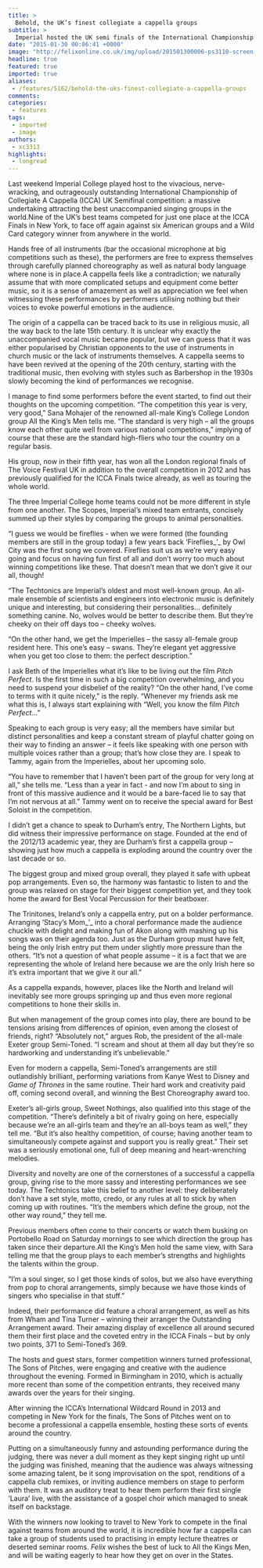 ```yaml
---
title: >
  Behold, the UK’s finest collegiate a cappella groups
subtitle: >
  Imperial hosted the UK semi finals of the International Championship of Collegiate A Cappella
date: "2015-01-30 00:06:41 +0000"
image: "http://felixonline.co.uk/img/upload/201501300006-ps3110-screen-shot-2015-01-30-at-00.07.33.png"
headline: true
featured: true
imported: true
aliases:
 - /features/5162/behold-the-uks-finest-collegiate-a-cappella-groups
comments:
categories:
 - features
tags:
 - imported
 - image
authors:
 - xc3313
highlights:
 - longread
---
```


Last weekend Imperial College played host to the vivacious, nerve-wracking, and outrageously outstanding International Championship of Collegiate A Cappella (ICCA) UK Semifinal competition: a massive undertaking attracting the best unaccompanied singing groups in the world.Nine of the UK’s best teams competed for just one place at the ICCA Finals in New York, to face off again against six American groups and a Wild Card category winner from anywhere in the world.

Hands free of all instruments (bar the occasional microphone at big competitions such as these), the performers are free to express themselves through carefully planned choreography as well as natural body language where none is in place.A cappella feels like a contradiction; we naturally assume that with more complicated setups and equipment come better music, so it is a sense of amazement as well as appreciation we feel when witnessing these performances by performers utilising nothing but their voices to evoke powerful emotions in the audience.

The origin of a cappella can be traced back to its use in religious music, all the way back to the late 15th century. It is unclear why exactly the unaccompanied vocal music became popular, but we can guess that it was either popularised by Christian opponents to the use of instruments in church music or the lack of instruments themselves. A cappella seems to have been revived at the opening of the 20th century, starting with the traditional music, then evolving with styles such as Barbershop in the 1930s slowly becoming the kind of performances we recognise.

I manage to find some performers before the event started, to find out their thoughts on the upcoming competition. “The competition this year is very, very good,” Sana Mohajer of the renowned all-male King’s College London group All the King’s Men tells me. “The standard is very high – all the groups know each other quite well from various national competitions,” implying of course that these are the standard high-fliers who tour the country on a regular basis.

His group, now in their fifth year, has won all the London regional finals of The Voice Festival UK in addition to the overall competition in 2012 and has previously qualified for the ICCA Finals twice already, as well as touring the whole world.

The three Imperial College home teams could not be more different in style from one another. The Scopes, Imperial’s mixed team entrants, concisely summed up their styles by comparing the groups to animal personalities.

“I guess we would be fireflies - when we were formed (the founding members are still in the group today) a few years back ‘Fireflies_’_ by Owl City was the first song we covered. Fireflies suit us as we’re very easy going and focus on having fun first of all and don’t worry too much about winning competitions like these. That doesn’t mean that we don’t give it our all, though!

“The Techtonics are Imperial’s oldest and most well-known group. An all-male ensemble of scientists and engineers into electronic music is definitely unique and interesting, but considering their personalities... definitely something canine. No, wolves would be better to describe them. But they’re cheeky on their off days too – cheeky wolves.

“On the other hand, we get the Imperielles – the sassy all-female group resident here. This one’s easy – swans. They’re elegant yet aggressive when you get too close to them: the perfect description.”

I ask Beth of the Imperielles what it’s like to be living out the film _Pitch Perfect_. Is the first time in such a big competition overwhelming, and you need to suspend your disbelief of the reality? “On the other hand, I’ve come to terms with it quite nicely,” is the reply. “Whenever my friends ask me what this is, I always start explaining with “Well, you know the film _Pitch Perfect_...”

Speaking to each group is very easy; all the members have similar but distinct personalities and keep a constant stream of playful chatter going on their way to finding an answer – it feels like speaking with one person with multiple voices rather than a group; that’s how close they are. I speak to Tammy, again from the Imperielles, about her upcoming solo.

“You have to remember that I haven’t been part of the group for very long at all,” she tells me. “Less than a year in fact - and now I’m about to sing in front of this massive audience and it would be a bare-faced lie to say that I’m not nervous at all.” Tammy went on to receive the special award for Best Soloist in the competition.

I didn’t get a chance to speak to Durham’s entry, The Northern Lights, but did witness their impressive performance on stage. Founded at the end of the 2012/13 academic year, they are Durham’s first a cappella group – showing just how much a cappella is exploding around the country over the last decade or so.

The biggest group and mixed group overall, they played it safe with upbeat pop arrangements. Even so, the harmony was fantastic to listen to and the group was relaxed on stage for their biggest competition yet, and they took home the award for Best Vocal Percussion for their beatboxer.

The Trinitones, Ireland’s only a cappella entry, put on a bolder performance. Arranging ‘Stacy’s Mom_’_ into a choral performance made the audience chuckle with delight and making fun of Akon along with mashing up his songs was on their agenda too. Just as the Durham group must have felt, being the only Irish entry put them under slightly more pressure than the others. “It’s not a question of what people assume – it is a fact that we are representing the whole of Ireland here because we are the only Irish here so it’s extra important that we give it our all.”

As a cappella expands, however, places like the North and Ireland will inevitably see more groups springing up and thus even more regional competitions to hone their skills in.

But when management of the group comes into play, there are bound to be tensions arising from differences of opinion, even among the closest of friends, right? “Absolutely not,” argues Rob, the president of the all-male Exeter group Semi-Toned. “I scream and shout at them all day but they’re so hardworking and understanding it’s unbelievable.”

Even for modern a cappella, Semi-Toned’s arrangements are still outlandishly brilliant, performing variations from Kanye West to Disney and _Game of Thrones_ in the same routine. Their hard work and creativity paid off, coming second overall, and winning the Best Choreography award too.

Exeter’s all-girls group, Sweet Nothings, also qualified into this stage of the competition. “There’s definitely a bit of rivalry going on here, especially because we’re an all-girls team and they’re an all-boys team as well,” they tell me. “But it’s also healthy competition, of course; having another team to simultaneously compete against and support you is really great.” Their set was a seriously emotional one, full of deep meaning and heart-wrenching melodies.

Diversity and novelty are one of the cornerstones of a successful a cappella group, giving rise to the more sassy and interesting performances we see today. The Techtonics take this belief to another level: they deliberately don’t have a set style, motto, credo, or any rules at all to stick by when coming up with routines. “It’s the members which define the group, not the other way round,” they tell me.

Previous members often come to their concerts or watch them busking on Portobello Road on Saturday mornings to see which direction the group has taken since their departure.All the King’s Men hold the same view, with Sara telling me that the group plays to each member’s strengths and highlights the talents within the group.

“I’m a soul singer, so I get those kinds of solos, but we also have everything from pop to choral arrangements, simply because we have those kinds of singers who specialise in that stuff.”

Indeed, their performance did feature a choral arrangement, as well as hits from Wham and Tina Turner – winning their arranger the Outstanding Arrangement award. Their amazing display of excellence all around secured them their first place and the coveted entry in the ICCA Finals – but by only two points, 371 to Semi-Toned’s 369.

The hosts and guest stars, former competition winners turned professional, The Sons of Pitches, were engaging and creative with the audience throughout the evening. Formed in Birmingham in 2010, which is actually more recent than some of the competition entrants, they received many awards over the years for their singing.

After winning the ICCA’s International Wildcard Round in 2013 and competing in New York for the finals, The Sons of Pitches went on to become a professional a cappella ensemble, hosting these sorts of events around the country.

Putting on a simultaneously funny and astounding performance during the judging, there was never a dull moment as they kept singing right up until the judging was finished, meaning that the audience was always witnessing some amazing talent, be it song improvisation on the spot, renditions of a cappella club remixes, or inviting audience members on stage to perform with them. It was an auditory treat to hear them perform their first single ‘Laura’ live, with the assistance of a gospel choir which managed to sneak itself on backstage.

With the winners now looking to travel to New York to compete in the final against teams from around the world, it is incredible how far a cappella can take a group of students used to practising in empty lecture theatres or deserted seminar rooms. _Felix_ wishes the best of luck to All the Kings Men, and will be waiting eagerly to hear how they get on over in the States.

